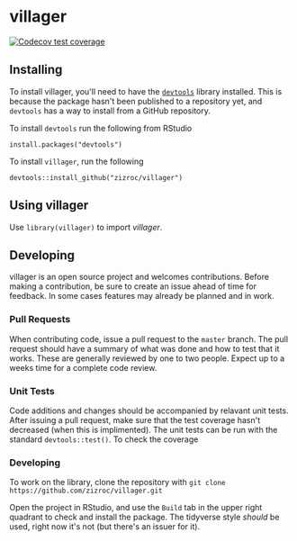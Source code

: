 # villager
  <!-- badges: start -->
  [![Codecov test coverage](https://codecov.io/gh/zizroc/villager/branch/master/graph/badge.svg)](https://codecov.io/gh/zizroc/villager?branch=master)
  <!-- badges: end -->

## Installing
To install villager, you'll need to have the [`devtools`](https://github.com/r-lib/devtools) library installed. This is because the package hasn't been published to a repository yet, and `devtools` has a way to install from a GitHub repository.

To install `devtools` run the following from RStudio
```
install.packages("devtools")
```

To install `villager`, run the following

```
devtools::install_github("zizroc/villager")
```

## Using villager
Use `library(villager)` to import _villager_.


## Developing
villager is an open source project and welcomes contributions. Before making a contribution, be sure to create an issue ahead of time for feedback. In some cases features may already be planned and in work.

### Pull Requests
When contributing code, issue a pull request to the `master` branch. The pull request should have a summary of what was done and how to test that it works. These are generally reviewed by one to two people. Expect up to a weeks time for a complete code review.

### Unit Tests
Code additions and changes should be accompanied by relavant unit tests. After issuing a pull request, make sure that the test coverage hasn't decreased (when this is implimented). The unit tests can be run with the standard `devtools::test()`. To check the coverage

### Developing
To work on the library, clone the repository with `git clone https://github.com/zizroc/villager.git`

Open the project in RStudio, and use the `Build` tab in the upper right quadrant to check and install the package.
The tidyverse style _should_ be used, right now it's not (but there's an issuer for it).
